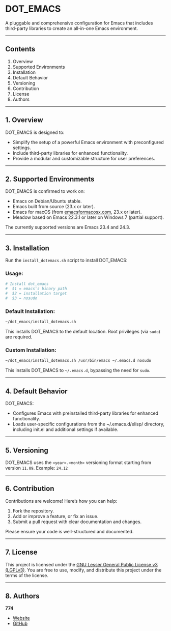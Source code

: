 # DOT\_EMACS

A pluggable and comprehensive configuration for Emacs that includes third-party libraries to create an all-in-one Emacs environment.

---

## Contents

1. Overview
2. Supported Environments
3. Installation
4. Default Behavior
5. Versioning
6. Contribution
7. License
8. Authors

---

## 1. Overview

DOT\_EMACS is designed to:

- Simplify the setup of a powerful Emacs environment with preconfigured settings.
- Include third-party libraries for enhanced functionality.
- Provide a modular and customizable structure for user preferences.

---

## 2. Supported Environments

DOT\_EMACS is confirmed to work on:

- Emacs on Debian/Ubuntu stable.
- Emacs built from source (23.x or later).
- Emacs for macOS (from [emacsformacosx.com](http://emacsformacosx.com/), 23.x or later).
- Meadow based on Emacs 22.3.1 or later on Windows 7 (partial support).

The currently supported versions are Emacs 23.4 and 24.3.

---

## 3. Installation

Run the `install_dotemacs.sh` script to install DOT\_EMACS:

### Usage:

```bash
# Install dot_emacs
#  $1 = emacs's binary path
#  $2 = installation target
#  $3 = nosudo
```

### Default Installation:

```bash
~/dot_emacs/install_dotemacs.sh
```

This installs DOT\_EMACS to the default location. Root privileges (via `sudo`) are required.

### Custom Installation:

```bash
~/dot_emacs/install_dotemacs.sh /usr/bin/emacs ~/.emacs.d nosudo
```

This installs DOT\_EMACS to `~/.emacs.d`, bypassing the need for `sudo`.

---

## 4. Default Behavior

DOT\_EMACS:

- Configures Emacs with preinstalled third-party libraries for enhanced functionality.
- Loads user-specific configurations from the ~/.emacs.d/elisp/ directory, including init.el and additional settings if available.

---

## 5. Versioning

DOT\_EMACS uses the `<year>.<month>` versioning format starting from version `11.09`.
Example: `24.12`

---

## 6. Contribution

Contributions are welcome! Here’s how you can help:

1. Fork the repository.
2. Add or improve a feature, or fix an issue.
3. Submit a pull request with clear documentation and changes.

Please ensure your code is well-structured and documented.

---

## 7. License

This project is licensed under the [GNU Lesser General Public License v3 (LGPLv3)](https://www.gnu.org/licenses/lgpl-3.0.html).
You are free to use, modify, and distribute this project under the terms of the license.

---

## 8. Authors

**774**

- [Website](http://id774.net)
- [GitHub](http://github.com/id774)
